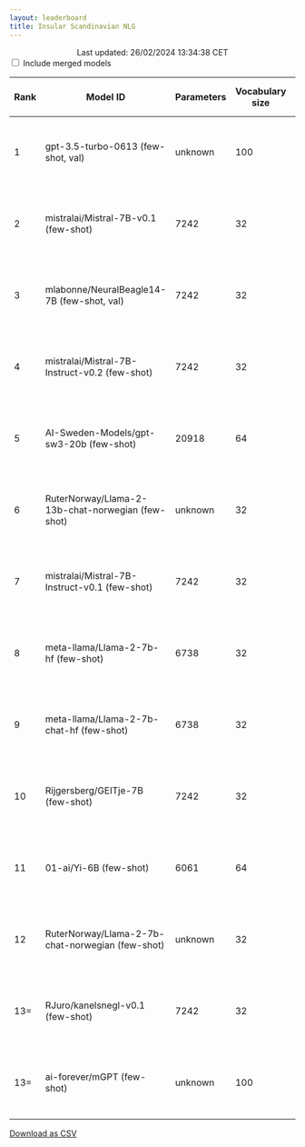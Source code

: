 ```yaml
---
layout: leaderboard
title: Insular Scandinavian NLG
---
```


<center>Last updated: 26/02/2024 13:34:38 CET</center>

<div class="blocked centered">
  <input type="checkbox" id="merged-models-checkbox">
  <label for="merged-models-checkbox">Include merged models</label>
</div>

<div class="blocked table-wrapper centered">
<table id="insular-scandinavian-nlg" class="sortable fixed centered small-font">
 <thead>
  <tr>
   <th><span data-toggle="tooltip" data-placement="bottom" data-container="body" title="ScandEval statistically significant model rank">Rank</span></th>
   <th><span data-toggle="tooltip" data-placement="bottom" data-container="body" title="Hugging Face Hub Model ID">Model ID</span></th>
   <th><span data-toggle="tooltip" data-placement="bottom" data-container="body" title="Number of parameters in the model, in millions">Parameters</span></th>
   <th><span data-toggle="tooltip" data-placement="bottom" data-container="body" title="Number of unique tokens that the model has been trained on, in thousands">Vocabulary size</span></th>
   <th><span data-toggle="tooltip" data-placement="bottom" data-container="body" title="The maximum amount of tokens the model can process">Context</span></th>
   <th><span data-toggle="tooltip" data-placement="bottom" data-container="body" title="Number of tokens processed per second / Number of tokens processed in small documents per second">Speed</span></th>

   <th id="score-col"><span data-toggle="tooltip" data-placement="bottom" data-container="body" title="ScandEval score, mean of language scores">Score</span></th>
    
   <th><span data-toggle="tooltip" data-placement="bottom" data-container="body" title="Mean Icelandic score, 100% negatively correlated with mean datasets ranks">Icelandic</span></th>
   <th><span data-toggle="tooltip" data-placement="bottom" data-container="body" title="Mean Faroese score, 100% negatively correlated with mean datasets ranks">Faroese</span></th>

   <th><span data-toggle="tooltip" data-placement="bottom" data-container="body" title="Icelandic named entity recognition - Micro-average F1-score without MISC tags / Micro-average F1-score with MISC tags">MIM-GOLD-NER</span></th>
   <th><span data-toggle="tooltip" data-placement="bottom" data-container="body" title="Icelandic linguistic acceptability - Matthews Correlation Coefficient / Macro-average F1-score">ScaLA-is</span></th>
   <th><span data-toggle="tooltip" data-placement="bottom" data-container="body" title="Icelandic question answering - Exact Match / F1-score">NQiI</span></th>
   <th><span data-toggle="tooltip" data-placement="bottom" data-container="body" title="Faroese named entity recognition - Micro-average F1-score without MISC tags / Micro-average F1-score with MISC tags">FoNE</span></th>
   <th><span data-toggle="tooltip" data-placement="bottom" data-container="body" title="Faroese linguistic acceptability - Matthews Correlation Coefficient / Macro-average F1-score">ScaLA-fo</span></th>
   <th><span data-toggle="tooltip" data-placement="bottom" data-container="body" title="Icelandic summarization - BERTScore / ROUGE-L">RRN</span></th>
   <th><span data-toggle="tooltip" data-placement="bottom" data-container="body" title="Icelandic knowledge - Matthews Correlation Coefficient / Accuracy">MMLU-is</span></th>
   <th><span data-toggle="tooltip" data-placement="bottom" data-container="body" title="Icelandic common sense reasoning - Matthews Correlation Coefficient / Accuracy">HellaSwag-is</span></th>
  </tr>
 </thead>
 <tbody>
  <tr class="not-merged-model">
   <td class="rank">1</td> <!-- Rank -->
   <td>gpt-3.5-turbo-0613 (few-shot, val)</td> <!-- Model ID -->
   <td class="num_model_parameters">unknown</td> <!-- Number of trainable parameters -->
   <td class="vocabulary_size">100</td> <!-- Size of the model's vocabulary -->
   <td class="max_sequence_length">4095</td> <!-- Maximum sequence length of the model-->
   <td class="speed">1,344 ± 455 / 4,023 ± 590</td> <!-- Model inference speed -->
   <td class="score">98.81</td> <!-- ScandEval score -->
   <td class="is-score">97.62</td> <!-- Icelandic score -->
   <td class="fo-score">100.00</td> <!-- Faroese score -->
   <td class="is ner">69.59 ± 4.54 / 54.49 ± 4.31</td> <!-- MIM-GOLD-NER -->
   <td class="is la">7.28 ± 4.10 / 52.96 ± 2.00</td> <!-- ScaLA-is -->
   <td class="is qa">28.50 ± 1.79 / 50.29 ± 1.79</td> <!-- NQiI -->
   <td class="fo ner">72.48 ± 2.39 / 67.50 ± 2.38</td> <!-- FoNE -->
   <td class="fo la">8.29 ± 5.92 / 42.34 ± 3.49</td> <!-- ScaLA-fo -->
   <td class="is summ">67.10 ± 0.30 / 19.43 ± 0.48</td> <!-- RRN -->
   <td class="is know">23.78 ± 2.81 / 42.70 ± 2.13</td> <!-- MMLU-is -->
   <td class="is reason">24.78 ± 2.63 / 42.97 ± 1.94</td> <!-- HellaSwag-is -->
  </tr>
  <tr class="not-merged-model">
   <td class="rank">2</td> <!-- Rank -->
   <td>mistralai/Mistral-7B-v0.1 (few-shot)</td> <!-- Model ID -->
   <td class="num_model_parameters">7242</td> <!-- Number of trainable parameters -->
   <td class="vocabulary_size">32</td> <!-- Size of the model's vocabulary -->
   <td class="max_sequence_length">32768</td> <!-- Maximum sequence length of the model-->
   <td class="speed">2,657 ± 524 / 880 ± 278</td> <!-- Model inference speed -->
   <td class="score">85.58</td> <!-- ScandEval score -->
   <td class="is-score">79.50</td> <!-- Icelandic score -->
   <td class="fo-score">91.66</td> <!-- Faroese score -->
   <td class="is ner">47.24 ± 2.54 / 37.77 ± 3.87</td> <!-- MIM-GOLD-NER -->
   <td class="is la">1.35 ± 1.70 / 39.37 ± 3.87</td> <!-- ScaLA-is -->
   <td class="is qa">26.26 ± 4.88 / 49.53 ± 5.23</td> <!-- NQiI -->
   <td class="fo ner">62.63 ± 3.44 / 57.85 ± 3.72</td> <!-- FoNE -->
   <td class="fo la">2.84 ± 1.84 / 42.62 ± 4.53</td> <!-- ScaLA-fo -->
   <td class="is summ">61.96 ± 3.10 / 16.11 ± 1.80</td> <!-- RRN -->
   <td class="is know">10.31 ± 1.06 / 32.74 ± 0.64</td> <!-- MMLU-is -->
   <td class="is reason">6.55 ± 1.30 / 29.83 ± 1.01</td> <!-- HellaSwag-is -->
  </tr>
  <tr class="merged-model">
   <td class="rank">3</td> <!-- Rank -->
   <td>mlabonne/NeuralBeagle14-7B (few-shot, val)</td> <!-- Model ID -->
   <td class="num_model_parameters">7242</td> <!-- Number of trainable parameters -->
   <td class="vocabulary_size">32</td> <!-- Size of the model's vocabulary -->
   <td class="max_sequence_length">8192</td> <!-- Maximum sequence length of the model-->
   <td class="speed">2,549 ± 472 / 784 ± 245</td> <!-- Model inference speed -->
   <td class="score">83.72</td> <!-- ScandEval score -->
   <td class="is-score">75.77</td> <!-- Icelandic score -->
   <td class="fo-score">91.66</td> <!-- Faroese score -->
   <td class="is ner">49.86 ± 4.28 / 42.54 ± 5.03</td> <!-- MIM-GOLD-NER -->
   <td class="is la">1.26 ± 3.83 / 48.46 ± 2.37</td> <!-- ScaLA-is -->
   <td class="is qa">22.42 ± 4.37 / 55.49 ± 2.89</td> <!-- NQiI -->
   <td class="fo ner">62.78 ± 3.13 / 59.73 ± 3.23</td> <!-- FoNE -->
   <td class="fo la">3.69 ± 5.47 / 48.72 ± 3.41</td> <!-- ScaLA-fo -->
   <td class="is summ">65.60 ± 0.69 / 19.46 ± 0.80</td> <!-- RRN -->
   <td class="is know">10.13 ± 2.94 / 32.62 ± 2.20</td> <!-- MMLU-is -->
   <td class="is reason">2.06 ± 2.74 / 25.59 ± 1.92</td> <!-- HellaSwag-is -->
  </tr>
  <tr class="not-merged-model">
   <td class="rank">4</td> <!-- Rank -->
   <td>mistralai/Mistral-7B-Instruct-v0.2 (few-shot)</td> <!-- Model ID -->
   <td class="num_model_parameters">7242</td> <!-- Number of trainable parameters -->
   <td class="vocabulary_size">32</td> <!-- Size of the model's vocabulary -->
   <td class="max_sequence_length">32768</td> <!-- Maximum sequence length of the model-->
   <td class="speed">2,538 ± 415 / 821 ± 253</td> <!-- Model inference speed -->
   <td class="score">77.60</td> <!-- ScandEval score -->
   <td class="is-score">80.20</td> <!-- Icelandic score -->
   <td class="fo-score">75.00</td> <!-- Faroese score -->
   <td class="is ner">43.11 ± 2.23 / 29.34 ± 3.27</td> <!-- MIM-GOLD-NER -->
   <td class="is la">3.40 ± 1.87 / 48.75 ± 1.47</td> <!-- ScaLA-is -->
   <td class="is qa">19.03 ± 3.72 / 49.63 ± 2.61</td> <!-- NQiI -->
   <td class="fo ner">61.28 ± 2.98 / 54.02 ± 3.55</td> <!-- FoNE -->
   <td class="fo la">1.68 ± 1.41 / 50.06 ± 1.22</td> <!-- ScaLA-fo -->
   <td class="is summ">64.97 ± 1.57 / 18.31 ± 1.39</td> <!-- RRN -->
   <td class="is know">7.55 ± 0.67 / 29.89 ± 0.47</td> <!-- MMLU-is -->
   <td class="is reason">5.31 ± 1.03 / 29.05 ± 0.67</td> <!-- HellaSwag-is -->
  </tr>
  <tr class="not-merged-model">
   <td class="rank">5</td> <!-- Rank -->
   <td>AI-Sweden-Models/gpt-sw3-20b (few-shot)</td> <!-- Model ID -->
   <td class="num_model_parameters">20918</td> <!-- Number of trainable parameters -->
   <td class="vocabulary_size">64</td> <!-- Size of the model's vocabulary -->
   <td class="max_sequence_length">2048</td> <!-- Maximum sequence length of the model-->
   <td class="speed">4,880 ± 1,052 / 1,181 ± 380</td> <!-- Model inference speed -->
   <td class="score">76.43</td> <!-- ScandEval score -->
   <td class="is-score">77.86</td> <!-- Icelandic score -->
   <td class="fo-score">75.00</td> <!-- Faroese score -->
   <td class="is ner">27.54 ± 3.01 / 23.54 ± 2.16</td> <!-- MIM-GOLD-NER -->
   <td class="is la">4.61 ± 1.64 / 41.57 ± 3.41</td> <!-- ScaLA-is -->
   <td class="is qa">28.12 ± 3.77 / 54.61 ± 3.42</td> <!-- NQiI -->
   <td class="fo ner">46.50 ± 3.24 / 45.65 ± 2.54</td> <!-- FoNE -->
   <td class="fo la">3.95 ± 2.03 / 46.57 ± 3.18</td> <!-- ScaLA-fo -->
   <td class="is summ">68.35 ± 0.29 / 22.27 ± 0.52</td> <!-- RRN -->
   <td class="is know">3.32 ± 1.54 / 27.67 ± 1.22</td> <!-- MMLU-is -->
   <td class="is reason">2.41 ± 1.03 / 25.89 ± 0.88</td> <!-- HellaSwag-is -->
  </tr>
  <tr class="not-merged-model">
   <td class="rank">6</td> <!-- Rank -->
   <td>RuterNorway/Llama-2-13b-chat-norwegian (few-shot)</td> <!-- Model ID -->
   <td class="num_model_parameters">unknown</td> <!-- Number of trainable parameters -->
   <td class="vocabulary_size">32</td> <!-- Size of the model's vocabulary -->
   <td class="max_sequence_length">4096</td> <!-- Maximum sequence length of the model-->
   <td class="speed">7,778 ± 1,755 / 1,703 ± 552</td> <!-- Model inference speed -->
   <td class="score">65.52</td> <!-- ScandEval score -->
   <td class="is-score">72.70</td> <!-- Icelandic score -->
   <td class="fo-score">58.33</td> <!-- Faroese score -->
   <td class="is ner">28.35 ± 2.89 / 26.44 ± 2.75</td> <!-- MIM-GOLD-NER -->
   <td class="is la">3.14 ± 1.74 / 44.57 ± 3.85</td> <!-- ScaLA-is -->
   <td class="is qa">19.80 ± 2.66 / 43.44 ± 1.74</td> <!-- NQiI -->
   <td class="fo ner">60.54 ± 2.28 / 58.62 ± 1.89</td> <!-- FoNE -->
   <td class="fo la">-0.33 ± 1.12 / 37.78 ± 3.09</td> <!-- ScaLA-fo -->
   <td class="is summ">65.49 ± 0.40 / 19.56 ± 0.64</td> <!-- RRN -->
   <td class="is know">7.74 ± 1.21 / 30.25 ± 1.07</td> <!-- MMLU-is -->
   <td class="is reason">2.72 ± 1.12 / 26.48 ± 0.75</td> <!-- HellaSwag-is -->
  </tr>
  <tr class="not-merged-model">
   <td class="rank">7</td> <!-- Rank -->
   <td>mistralai/Mistral-7B-Instruct-v0.1 (few-shot)</td> <!-- Model ID -->
   <td class="num_model_parameters">7242</td> <!-- Number of trainable parameters -->
   <td class="vocabulary_size">32</td> <!-- Size of the model's vocabulary -->
   <td class="max_sequence_length">32768</td> <!-- Maximum sequence length of the model-->
   <td class="speed">5,443 ± 1,273 / 1,144 ± 364</td> <!-- Model inference speed -->
   <td class="score">63.98</td> <!-- ScandEval score -->
   <td class="is-score">61.29</td> <!-- Icelandic score -->
   <td class="fo-score">66.67</td> <!-- Faroese score -->
   <td class="is ner">36.04 ± 2.59 / 24.74 ± 2.79</td> <!-- MIM-GOLD-NER -->
   <td class="is la">-0.36 ± 1.36 / 33.94 ± 0.32</td> <!-- ScaLA-is -->
   <td class="is qa">17.92 ± 3.21 / 42.41 ± 2.86</td> <!-- NQiI -->
   <td class="fo ner">55.42 ± 2.12 / 46.41 ± 2.50</td> <!-- FoNE -->
   <td class="fo la">1.11 ± 2.41 / 36.79 ± 4.00</td> <!-- ScaLA-fo -->
   <td class="is summ">62.82 ± 1.66 / 15.30 ± 1.00</td> <!-- RRN -->
   <td class="is know">7.22 ± 1.33 / 29.40 ± 1.04</td> <!-- MMLU-is -->
   <td class="is reason">3.12 ± 1.36 / 27.42 ± 0.86</td> <!-- HellaSwag-is -->
  </tr>
  <tr class="not-merged-model">
   <td class="rank">8</td> <!-- Rank -->
   <td>meta-llama/Llama-2-7b-hf (few-shot)</td> <!-- Model ID -->
   <td class="num_model_parameters">6738</td> <!-- Number of trainable parameters -->
   <td class="vocabulary_size">32</td> <!-- Size of the model's vocabulary -->
   <td class="max_sequence_length">4096</td> <!-- Maximum sequence length of the model-->
   <td class="speed">2,648 ± 467 / 799 ± 250</td> <!-- Model inference speed -->
   <td class="score">63.90</td> <!-- ScandEval score -->
   <td class="is-score">61.13</td> <!-- Icelandic score -->
   <td class="fo-score">66.67</td> <!-- Faroese score -->
   <td class="is ner">32.71 ± 2.77 / 32.17 ± 2.13</td> <!-- MIM-GOLD-NER -->
   <td class="is la">0.66 ± 1.75 / 40.36 ± 4.19</td> <!-- ScaLA-is -->
   <td class="is qa">18.31 ± 3.62 / 40.78 ± 4.26</td> <!-- NQiI -->
   <td class="fo ner">52.34 ± 5.11 / 52.53 ± 4.79</td> <!-- FoNE -->
   <td class="fo la">0.11 ± 1.45 / 33.49 ± 0.47</td> <!-- ScaLA-fo -->
   <td class="is summ">60.73 ± 3.02 / 14.02 ± 1.57</td> <!-- RRN -->
   <td class="is know">5.05 ± 1.56 / 28.95 ± 1.00</td> <!-- MMLU-is -->
   <td class="is reason">0.80 ± 1.18 / 25.46 ± 0.72</td> <!-- HellaSwag-is -->
  </tr>
  <tr class="not-merged-model">
   <td class="rank">9</td> <!-- Rank -->
   <td>meta-llama/Llama-2-7b-chat-hf (few-shot)</td> <!-- Model ID -->
   <td class="num_model_parameters">6738</td> <!-- Number of trainable parameters -->
   <td class="vocabulary_size">32</td> <!-- Size of the model's vocabulary -->
   <td class="max_sequence_length">4096</td> <!-- Maximum sequence length of the model-->
   <td class="speed">2,643 ± 455 / 800 ± 247</td> <!-- Model inference speed -->
   <td class="score">55.41</td> <!-- ScandEval score -->
   <td class="is-score">52.50</td> <!-- Icelandic score -->
   <td class="fo-score">58.33</td> <!-- Faroese score -->
   <td class="is ner">41.10 ± 3.35 / 40.54 ± 3.19</td> <!-- MIM-GOLD-NER -->
   <td class="is la">-1.07 ± 2.09 / 44.83 ± 2.20</td> <!-- ScaLA-is -->
   <td class="is qa">16.12 ± 2.50 / 39.44 ± 1.99</td> <!-- NQiI -->
   <td class="fo ner">59.77 ± 3.38 / 56.97 ± 4.30</td> <!-- FoNE -->
   <td class="fo la">-0.54 ± 1.61 / 36.94 ± 2.79</td> <!-- ScaLA-fo -->
   <td class="is summ">62.28 ± 0.90 / 13.27 ± 1.36</td> <!-- RRN -->
   <td class="is know">3.27 ± 0.84 / 26.91 ± 0.86</td> <!-- MMLU-is -->
   <td class="is reason">1.54 ± 0.83 / 26.63 ± 0.65</td> <!-- HellaSwag-is -->
  </tr>
  <tr class="not-merged-model">
   <td class="rank">10</td> <!-- Rank -->
   <td>Rijgersberg/GEITje-7B (few-shot)</td> <!-- Model ID -->
   <td class="num_model_parameters">7242</td> <!-- Number of trainable parameters -->
   <td class="vocabulary_size">32</td> <!-- Size of the model's vocabulary -->
   <td class="max_sequence_length">32768</td> <!-- Maximum sequence length of the model-->
   <td class="speed">10,401 ± 2,529 / 2,123 ± 690</td> <!-- Model inference speed -->
   <td class="score">47.92</td> <!-- ScandEval score -->
   <td class="is-score">45.85</td> <!-- Icelandic score -->
   <td class="fo-score">50.00</td> <!-- Faroese score -->
   <td class="is ner">22.55 ± 3.91 / 22.44 ± 3.00</td> <!-- MIM-GOLD-NER -->
   <td class="is la">-0.44 ± 0.79 / 33.03 ± 0.29</td> <!-- ScaLA-is -->
   <td class="is qa">11.98 ± 2.87 / 33.09 ± 1.83</td> <!-- NQiI -->
   <td class="fo ner">54.17 ± 4.15 / 54.25 ± 4.13</td> <!-- FoNE -->
   <td class="fo la">0.00 ± 0.00 / 33.26 ± 0.34</td> <!-- ScaLA-fo -->
   <td class="is summ">65.35 ± 0.78 / 19.71 ± 0.93</td> <!-- RRN -->
   <td class="is know">2.15 ± 0.98 / 24.92 ± 0.93</td> <!-- MMLU-is -->
   <td class="is reason">0.34 ± 1.06 / 25.83 ± 0.66</td> <!-- HellaSwag-is -->
  </tr>
  <tr class="not-merged-model">
   <td class="rank">11</td> <!-- Rank -->
   <td>01-ai/Yi-6B (few-shot)</td> <!-- Model ID -->
   <td class="num_model_parameters">6061</td> <!-- Number of trainable parameters -->
   <td class="vocabulary_size">64</td> <!-- Size of the model's vocabulary -->
   <td class="max_sequence_length">4096</td> <!-- Maximum sequence length of the model-->
   <td class="speed">2,786 ± 532 / 784 ± 250</td> <!-- Model inference speed -->
   <td class="score">40.37</td> <!-- ScandEval score -->
   <td class="is-score">55.74</td> <!-- Icelandic score -->
   <td class="fo-score">25.00</td> <!-- Faroese score -->
   <td class="is ner">0.00 ± 0.00 / 0.00 ± 0.00</td> <!-- MIM-GOLD-NER -->
   <td class="is la">2.12 ± 1.40 / 38.45 ± 2.47</td> <!-- ScaLA-is -->
   <td class="is qa">16.85 ± 2.51 / 40.63 ± 2.83</td> <!-- NQiI -->
   <td class="fo ner">0.00 ± 0.00 / 0.00 ± 0.00</td> <!-- FoNE -->
   <td class="fo la">-0.28 ± 0.79 / 33.70 ± 0.64</td> <!-- ScaLA-fo -->
   <td class="is summ">60.86 ± 3.13 / 16.33 ± 1.79</td> <!-- RRN -->
   <td class="is know">8.44 ± 0.73 / 31.23 ± 0.59</td> <!-- MMLU-is -->
   <td class="is reason">1.76 ± 1.09 / 25.68 ± 0.87</td> <!-- HellaSwag-is -->
  </tr>
  <tr class="not-merged-model">
   <td class="rank">12</td> <!-- Rank -->
   <td>RuterNorway/Llama-2-7b-chat-norwegian (few-shot)</td> <!-- Model ID -->
   <td class="num_model_parameters">unknown</td> <!-- Number of trainable parameters -->
   <td class="vocabulary_size">32</td> <!-- Size of the model's vocabulary -->
   <td class="max_sequence_length">4096</td> <!-- Maximum sequence length of the model-->
   <td class="speed">10,890 ± 2,686 / 2,186 ± 750</td> <!-- Model inference speed -->
   <td class="score">31.92</td> <!-- ScandEval score -->
   <td class="is-score">30.51</td> <!-- Icelandic score -->
   <td class="fo-score">33.33</td> <!-- Faroese score -->
   <td class="is ner">9.48 ± 1.48 / 10.10 ± 1.44</td> <!-- MIM-GOLD-NER -->
   <td class="is la">0.07 ± 1.06 / 43.54 ± 3.63</td> <!-- ScaLA-is -->
   <td class="is qa">1.04 ± 0.96 / 7.36 ± 3.51</td> <!-- NQiI -->
   <td class="fo ner">18.86 ± 4.67 / 19.80 ± 5.33</td> <!-- FoNE -->
   <td class="fo la">-0.43 ± 1.33 / 39.75 ± 4.08</td> <!-- ScaLA-fo -->
   <td class="is summ">57.59 ± 1.46 / 12.99 ± 0.73</td> <!-- RRN -->
   <td class="is know">0.74 ± 0.76 / 25.88 ± 1.33</td> <!-- MMLU-is -->
   <td class="is reason">-0.01 ± 0.72 / 24.46 ± 0.37</td> <!-- HellaSwag-is -->
  </tr>
  <tr class="not-merged-model">
   <td class="rank">13=</td> <!-- Rank -->
   <td>RJuro/kanelsnegl-v0.1 (few-shot)</td> <!-- Model ID -->
   <td class="num_model_parameters">7242</td> <!-- Number of trainable parameters -->
   <td class="vocabulary_size">32</td> <!-- Size of the model's vocabulary -->
   <td class="max_sequence_length">512</td> <!-- Maximum sequence length of the model-->
   <td class="speed">9,757 ± 2,047 / 2,200 ± 705</td> <!-- Model inference speed -->
   <td class="score">22.95</td> <!-- ScandEval score -->
   <td class="is-score">20.89</td> <!-- Icelandic score -->
   <td class="fo-score">25.00</td> <!-- Faroese score -->
   <td class="is ner">0.00 ± 0.00 / 0.00 ± 0.00</td> <!-- MIM-GOLD-NER -->
   <td class="is la">0.00 ± 0.00 / 33.69 ± 0.28</td> <!-- ScaLA-is -->
   <td class="is qa">0.00 ± 0.00 / 11.90 ± 2.74</td> <!-- NQiI -->
   <td class="fo ner">0.00 ± 0.00 / 0.00 ± 0.00</td> <!-- FoNE -->
   <td class="fo la">0.00 ± 0.00 / 33.40 ± 0.34</td> <!-- ScaLA-fo -->
   <td class="is summ">55.33 ± 0.17 / 6.93 ± 0.19</td> <!-- RRN -->
   <td class="is know">0.00 ± 0.00 / 21.57 ± 0.58</td> <!-- MMLU-is -->
   <td class="is reason">0.00 ± 0.00 / 24.86 ± 0.79</td> <!-- HellaSwag-is -->
  </tr>
  <tr class="not-merged-model">
   <td class="rank">13=</td> <!-- Rank -->
   <td>ai-forever/mGPT (few-shot)</td> <!-- Model ID -->
   <td class="num_model_parameters">unknown</td> <!-- Number of trainable parameters -->
   <td class="vocabulary_size">100</td> <!-- Size of the model's vocabulary -->
   <td class="max_sequence_length">1024</td> <!-- Maximum sequence length of the model-->
   <td class="speed">13,551 ± 4,259 / 2,563 ± 838</td> <!-- Model inference speed -->
   <td class="score">22.95</td> <!-- ScandEval score -->
   <td class="is-score">20.89</td> <!-- Icelandic score -->
   <td class="fo-score">25.00</td> <!-- Faroese score -->
   <td class="is ner">0.00 ± 0.00 / 0.00 ± 0.00</td> <!-- MIM-GOLD-NER -->
   <td class="is la">0.00 ± 0.00 / 33.69 ± 0.28</td> <!-- ScaLA-is -->
   <td class="is qa">0.00 ± 0.00 / 0.05 ± 0.03</td> <!-- NQiI -->
   <td class="fo ner">0.00 ± 0.00 / 0.00 ± 0.00</td> <!-- FoNE -->
   <td class="fo la">-0.24 ± 0.93 / 43.16 ± 3.72</td> <!-- ScaLA-fo -->
   <td class="is summ">30.20 ± 0.17 / 2.36 ± 0.06</td> <!-- RRN -->
   <td class="is know">0.69 ± 0.98 / 23.34 ± 0.72</td> <!-- MMLU-is -->
   <td class="is reason">-0.36 ± 1.12 / 24.96 ± 0.63</td> <!-- HellaSwag-is -->
  </tr>
 </tbody>
</table>
</div>

<div class="end-note">
  <a href="https://scandeval.com/insular-scandinavian-nlg.csv" target="_blank">Download as CSV</a>
</div>